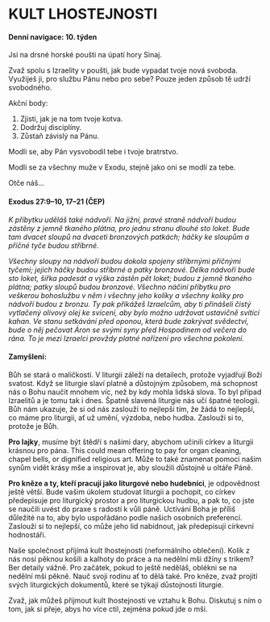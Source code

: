 # KULT LHOSTEJNOSTI

#### Denní navigace: 10. týden

Jsi na drsné horské poušti na úpatí hory Sinaj.

Zvaž spolu s Izraelity v poušti, jak bude vypadat tvoje nová svoboda. Využiješ ji, pro službu Pánu nebo pro sebe? Pouze jeden způsob tě udrží svobodného.

Akční body:
1. Zjisti, jak je na tom tvoje kotva.
2. Dodržuj disciplíny.
3. Zůstaň závislý na Pánu.

Modli se, aby Pán vysvobodil tebe i tvoje bratrstvo.

Modli se za všechny muže v Exodu, stejně jako oni se modlí za tebe.

Otče náš...

#### Exodus 27:9–10, 17–21 (ČEP)
*K příbytku uděláš také nádvoří. Na jižní, pravé straně nádvoří budou zástěny z jemně tkaného plátna, pro jednu stranu dlouhé sto loket. Bude tam dvacet sloupů na dvaceti bronzových patkách; háčky ke sloupům a příčné tyče budou stříbrné.*

*Všechny sloupy na nádvoří budou dokola spojeny stříbrnými příčnými tyčemi; jejich háčky budou stříbrné a patky bronzové. Délka nádvoří bude sto loket, šířka padesát a výška zástěn pět loket; budou z jemně tkaného plátna; patky sloupů budou bronzové. Všechno náčiní příbytku pro veškerou bohoslužbu v něm i všechny jeho kolíky a všechny kolíky pro nádvoří budou z bronzu. Ty pak přikážeš Izraelcům, aby ti přinášeli čistý vytlačený olivový olej ke svícení, aby bylo možno udržovat ustavičně svítící kahan. Ve stanu setkávání před oponou, která bude zakrývat svědectví, bude o něj pečovat Áron se svými syny před Hospodinem od večera do rána. To je mezi Izraelci provždy platné nařízení pro všechna pokolení.*

#### Zamyšlení:
Bůh se stará o maličkosti. V liturgii záleží na detailech, protože vyjadřují Boží svatost. Když se liturgie slaví platně a důstojným způsobem, má schopnost nás o Bohu naučit mnohem víc, než by kdy mohla lidská slova. To byl případ Izraelitů a je tomu tak i dnes. Špatně slavená liturgie nás učí špatné teologii. Bůh nám ukazuje, že si od nás zaslouží to nejlepší tím, že žádá to nejlepší, co máme pro liturgii, ať už umění, výzdoba, nebo hudba. Zaslouží si to, protože je Bůh.

**Pro lajky**, musíme být štědří s našimi dary, abychom učinili církev a liturgii krásnou pro pána. This could mean offering to pay for organ cleaning, chapel bells, or dignified religious art. Může to také znamenat pomoci našim synům vidět krásy mše a inspirovat je, aby sloužili důstojně u oltáře Páně.

**Pro kněze a ty, kteří pracují jako liturgové nebo hudebníci**, je odpovědnost ještě větší. Bude vašim úkolem studovat liturgii a pochopit, co církev předepisuje pro liturgický prostor a pro liturgickou hudbu, a pak to, co jste se naučili uvést do praxe s radostí k vůli páně. Uctívání Boha je příliš důležité na to, aby bylo uspořádáno podle našich osobních preferencí. Zaslouží si to nejlepší, co může jeho lid nabídnout, jak předepisují církevní hodnostáři.

Naše společnost přijímá kult lhostejnosti (neformálního oblečení). Kolik z nás nosí pěknou košili a kalhoty do práce a na nedělní mši džíny s trikem? Ber detaily vážně. Pro začátek, pokud to ještě neděláš, oblékni  se na nedělní mši pěkně. Nauč svoji rodinu ať to dělá také. Pro kněze, zvaž projití svých liturgických dokumentů, které se týkají důstojnosti liturgie.

Zvaž, jak můžeš přijmout kult lhostejnosti ve vztahu k Bohu. Diskutuj s ním o tom, jak si přeje, abys ho více ctil, zejména pokud jde o mši.
